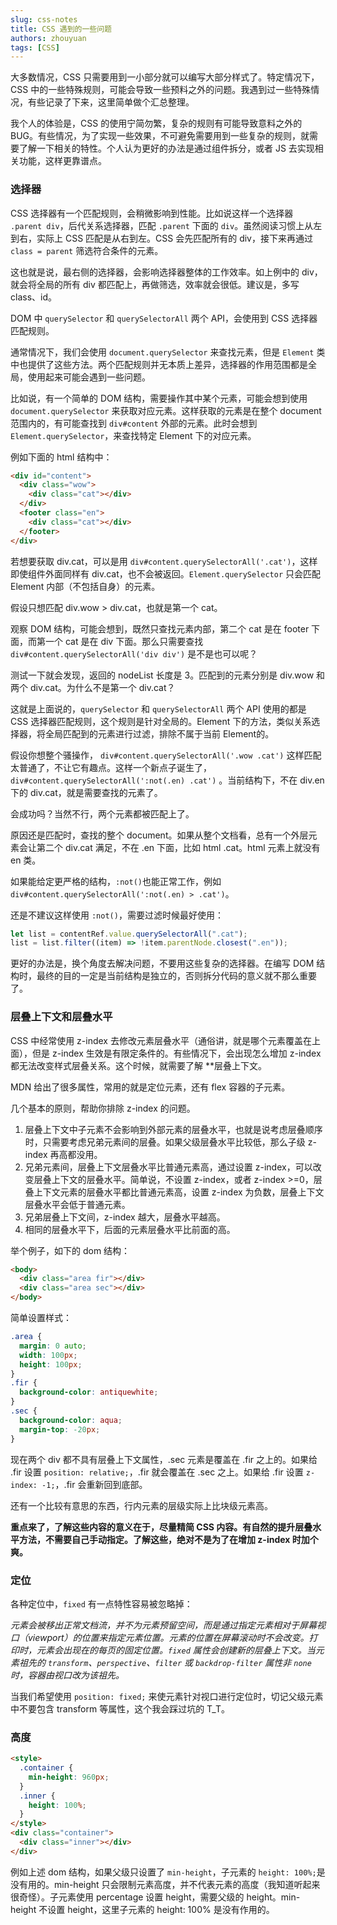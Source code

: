 ```yaml
---
slug: css-notes
title: CSS 遇到的一些问题
authors: zhouyuan
tags: [CSS]
---
```


大多数情况，CSS 只需要用到一小部分就可以编写大部分样式了。特定情况下，CSS 中的一些特殊规则，可能会导致一些预料之外的问题。我遇到过一些特殊情况，有些记录了下来，这里简单做个汇总整理。

<!-- truncate -->

我个人的体验是，CSS 的使用宁简勿繁，复杂的规则有可能导致意料之外的 BUG。有些情况，为了实现一些效果，不可避免需要用到一些复杂的规则，就需要了解一下相关的特性。个人认为更好的办法是通过组件拆分，或者 JS 去实现相关功能，这样更靠谱点。

### 选择器

CSS 选择器有一个匹配规则，会稍微影响到性能。比如说这样一个选择器 `.parent div`，后代关系选择器，匹配 `.parent` 下面的 `div`。虽然阅读习惯上从左到右，实际上 CSS 匹配是从右到左。CSS 会先匹配所有的 div，接下来再通过 `class = parent` 筛选符合条件的元素。

这也就是说，最右侧的选择器，会影响选择器整体的工作效率。如上例中的 div，就会将全局的所有 div 都匹配上，再做筛选，效率就会很低。建议是，多写 class、id。

DOM 中 `querySelector` 和 `querySelectorAll` 两个 API，会使用到 CSS 选择器匹配规则。

通常情况下，我们会使用 `document.querySelector` 来查找元素，但是 `Element` 类中也提供了这些方法。两个匹配规则并无本质上差异，选择器的作用范围都是全局，使用起来可能会遇到一些问题。

比如说，有一个简单的 DOM 结构，需要操作其中某个元素，可能会想到使用 `document.querySelector` 来获取对应元素。这样获取的元素是在整个 document 范围内的，有可能查找到  `div#content` 外部的元素。此时会想到 `Element.querySelector`，来查找特定 Element 下的对应元素。

例如下面的 html 结构中：

```html
<div id="content">
  <div class="wow">
    <div class="cat"></div>
  </div>
  <footer class="en">
    <div class="cat"></div>
  </footer>
</div>
```

若想要获取 div.cat，可以是用 `div#content.querySelectorAll('.cat')`，这样即使组件外面同样有 div.cat，也不会被返回。`Element.querySelector` 只会匹配 Element 内部（不包括自身）的元素。

假设只想匹配 div.wow > div.cat，也就是第一个 cat。

观察 DOM 结构，可能会想到，既然只查找元素内部，第二个 cat 是在 footer 下面，而第一个 cat 是在 div 下面。那么只需要查找 `div#content.querySelectorAll('div div')` 是不是也可以呢？

测试一下就会发现，返回的 nodeList 长度是 3。匹配到的元素分别是 div.wow 和 两个 div.cat。为什么不是第一个 div.cat？

这就是上面说的，`querySelector` 和 `querySelectorAll` 两个 API 使用的都是 CSS 选择器匹配规则，这个规则是针对全局的。Element 下的方法，类似关系选择器，将全局匹配到的元素进行过滤，排除不属于当前 Element的。

假设你想整个骚操作， `div#content.querySelectorAll('.wow .cat')` 这样匹配太普通了，不让它有趣点。这样一个新点子诞生了， `div#content.querySelectorAll(':not(.en) .cat')` 。当前结构下，不在 div.en 下的 div.cat，就是需要查找的元素了。

会成功吗？当然不行，两个元素都被匹配上了。

原因还是匹配时，查找的整个 document。如果从整个文档看，总有一个外层元素会让第二个 div.cat 满足，不在 .en 下面，比如 html .cat。html 元素上就没有 en 类。

如果能给定更严格的结构，`:not()`也能正常工作，例如 `div#content.querySelectorAll(':not(.en) > .cat')`。

还是不建议这样使用 `:not()`，需要过滤时候最好使用：

```js
let list = contentRef.value.querySelectorAll(".cat");
list = list.filter((item) => !item.parentNode.closest(".en"));
```

更好的办法是，换个角度去解决问题，不要用这些复杂的选择器。在编写 DOM 结构时，最终的目的一定是当前结构是独立的，否则拆分代码的意义就不那么重要了。

### 层叠上下文和层叠水平

CSS 中经常使用 z-index 去修改元素层叠水平（通俗讲，就是哪个元素覆盖在上面），但是 z-index 生效是有限定条件的。有些情况下，会出现怎么增加 z-index 都无法改变样式层叠关系。这个时候，就需要了解 **层叠上下文。

MDN 给出了很多属性，常用的就是定位元素，还有 flex 容器的子元素。

几个基本的原则，帮助你排除 z-index 的问题。

1. 层叠上下文中子元素不会影响到外部元素的层叠水平，也就是说考虑层叠顺序时，只需要考虑兄弟元素间的层叠。如果父级层叠水平比较低，那么子级 z-index 再高都没用。
2. 兄弟元素间，层叠上下文层叠水平比普通元素高，通过设置 z-index，可以改变层叠上下文的层叠水平。简单说，不设置 z-index，或者 z-index >=0，层叠上下文元素的层叠水平都比普通元素高，设置 z-index 为负数，层叠上下文层叠水平会低于普通元素。
3. 兄弟层叠上下文间，z-index 越大，层叠水平越高。
4. 相同的层叠水平下，后面的元素层叠水平比前面的高。

举个例子，如下的 dom 结构：

```html
<body>
  <div class="area fir"></div>
  <div class="area sec"></div>
</body>
```

简单设置样式：

```css
.area {
  margin: 0 auto;
  width: 100px;
  height: 100px;
}
.fir {
  background-color: antiquewhite;
}
.sec {
  background-color: aqua;
  margin-top: -20px;
}
```

现在两个 div 都不具有层叠上下文属性，.sec 元素是覆盖在 .fir 之上的。如果给 .fir 设置 `position: relative;`，.fir 就会覆盖在 .sec 之上。如果给 .fir 设置 `z-index: -1;`，.fir 会重新回到底部。

还有一个比较有意思的东西，行内元素的层级实际上比块级元素高。

**重点来了，了解这些内容的意义在于，尽量精简 CSS 内容。有自然的提升层叠水平方法，不需要自己手动指定。了解这些，绝对不是为了在增加 z-index 时加个爽。**

### 定位

各种定位中，`fixed` 有一点特性容易被忽略掉：

_元素会被移出正常文档流，并不为元素预留空间，而是通过指定元素相对于屏幕视口（viewport）的位置来指定元素位置。元素的位置在屏幕滚动时不会改变。打印时，元素会出现在的每页的固定位置。`fixed` 属性会创建新的层叠上下文。当元素祖先的 `transform`、`perspective`、`filter` 或 `backdrop-filter` 属性非 `none` 时，容器由视口改为该祖先。_

当我们希望使用 `position: fixed;` 来使元素针对视口进行定位时，切记父级元素中不要包含 transform 等属性，这个我会踩过坑的 T_T。

### 高度

```html
<style>
  .container {
    min-height: 960px;
  }
  .inner {
    height: 100%;
  }
</style>
<div class="container">
  <div class="inner"></div>
</div>
```

例如上述 dom 结构，如果父级只设置了 `min-height`，子元素的 `height: 100%;`是没有用的。min-height 只会限制元素高度，并不代表元素的高度（我知道听起来很奇怪）。子元素使用 percentage 设置 height，需要父级的 height。min-height 不设置 height，这里子元素的 height: 100% 是没有作用的。
